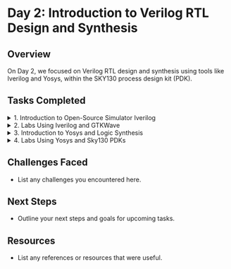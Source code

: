 # Day 2: Introduction to Verilog RTL Design and Synthesis

## Overview
On Day 2, we focused on Verilog RTL design and synthesis using tools like Iverilog and Yosys, within the SKY130 process design kit (PDK).

## Tasks Completed

<details>
    <summary>1. Introduction to Open-Source Simulator Iverilog</summary>

   - **Key Concepts**:
     - **Simulator**: A tool used to check the design of RTL (Register Transfer Level). The tool used for this purpose is Iverilog.
     - **Design**: It refers to the Verilog code or a set of Verilog codes that implement the intended functionality to meet the required specifications.
     - **Testbench**: A setup used to apply test vectors to the design to verify its functionality.

   - **How It Works**:
     - The simulator looks for changes in the input signals.
     - If there is a change in the input, the output is evaluated.
     - If there is no change to the input, there is no change to the output.
     
   - **Design Structure**:
     - The design may have one or more primary inputs and one or more primary outputs.
     - The testbench does not have primary inputs or outputs.

   - **Iverilog Based Simulation Flow**:
     - Both the design and the testbench are given to Iverilog.
     - Iverilog generates a VCD file (Value Change Dump file), which is then provided to GTKWave for waveform visualization.
</details>

<details>
    <summary>2. Labs Using Iverilog and GTKWave</summary>

   - **Steps**:
     - Load the latch and its testbench to Iverilog, and execute the `a.out` file.
       <br><img width="1440" alt="Screenshot 2024-10-21 at 6 32 26 PM" src="https://github.com/user-attachments/assets/f5c09d2d-8663-42db-854b-53cda992bac6">
     - Load the `.vcd` file into GTKWave for waveform visualization.
       <br><img width="1440" alt="Screenshot 2024-10-21 at 6 33 35 PM" src="https://github.com/user-attachments/assets/475d843e-b965-4af9-a84b-c81a4ed22ae8">
</details>


<details>
     <summary>3. Introduction to Yosys and Logic Synthesis</summary>
<details>
    part-1: 
       
    <img width="628" alt="Screenshot 2024-10-22 at 12 32 45 AM" src="https://github.com/user-attachments/assets/00fe4aa1-6fcf-4bff-bfa9-8ae8fb95b36b">
<img width="608" alt="Screenshot 2024-10-22 at 12 33 55 AM" src="https://github.com/user-attachments/assets/a9a6fba4-2481-4b85-a2be-57fc6b63c236">
<img width="641" alt="Screenshot 2024-10-22 at 12 34 25 AM" src="https://github.com/user-attachments/assets/16568d51-9d18-4975-9603-0a2e7806b85e">
<img width="467" alt="Screenshot 2024-10-22 at 12 35 34 AM" src="https://github.com/user-attachments/assets/bb294d66-7aac-4157-9c0c-42fe84e4c5f2">
<img width="446" alt="Screenshot 2024-10-22 at 12 36 13 AM" src="https://github.com/user-attachments/assets/e663c118-8f44-4813-b07a-6a218f56f347">
<img width="1440" alt="Screenshot 2024-10-22 at 12 27 59 AM" src="https://github.com/user-attachments/assets/a28ab7f6-ab37-4f74-a1ee-e433352410e7">
</details>


</details>

<details>
    <summary>4. Labs Using Yosys and Sky130 PDKs</summary>


</details>

## Challenges Faced
- List any challenges you encountered here.

## Next Steps
- Outline your next steps and goals for upcoming tasks.

## Resources
- List any references or resources that were useful.
